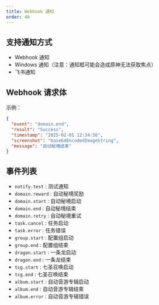 ```yaml
---
title: Webhook 通知
order: 40
---
```



## 支持通知方式

* Webhook 通知
* Windows 通知（注意：通知框可能会造成原神无法获取焦点）
* 飞书通知

## Webhook 请求体


示例：

```json
{
  "event": "domain.end",
  "result": "Success",
  "timestamp": "2025-02-01 12:34:56",
  "screenshot": "base64EncodedImageString",
  "message": "自动秘境结束"
}
```

## 事件列表

* `notify.test` : 测试通知
* `domain.reward` : 自动秘境奖励
* `domain.start` : 自动秘境启动
* `domain.end` : 自动秘境结束
* `domain.retry` : 自动秘境重试
* `task.cancel` : 任务启动
* `task.error` : 任务错误
* `group.start` : 配置组启动
* `group.end` : 配置组结束
* `dragon.start` : 一条龙启动
* `dragon.end` : 一条龙结束
* `tcg.start` : 七圣召唤启动
* `tcg.end` : 七圣召唤结束
* `album.start` : 自动音游专辑启动
* `album.end` : 自动音游专辑结束
* `album.error` : 自动音游专辑错误

